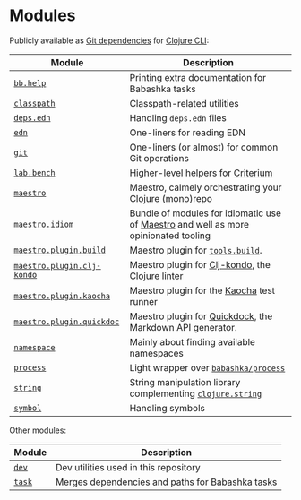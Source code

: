 # Modules

Publicly available as [Git dependencies](https://clojure.org/guides/deps_and_cli#_using_git_libraries)
for [Clojure CLI](https://clojure.org/guides/deps_and_cli):

| Module | Description |
|---|---|
| [`bb.help`](./bb.help) | Printing extra documentation for Babashka tasks |
| [`classpath`](./classpath) | Classpath-related utilities |
| [`deps.edn`](./deps.edn) | Handling `deps.edn` files |
| [`edn`](./edn) | One-liners for reading EDN |
| [`git`](./git) | One-liners (or almost) for common Git operations |
| [`lab.bench`](./lab.bench) | Higher-level helpers for [Criterium](https://github.com/hugoduncan/criterium) |
| [`maestro`](./maestro) | Maestro, calmely orchestrating your Clojure (mono)repo |
| [`maestro.idiom`](./maestro.idiom) | Bundle of modules for idiomatic use of [Maestro](../maestro) and well as more opinionated tooling |
| [`maestro.plugin.build`](./maestro.plugin.build) | Maestro plugin for [`tools.build`](https://github.com/clojure/tools.build).   |
| [`maestro.plugin.clj-kondo`](./maestro.plugin.clj-kondo) | Maestro plugin for [Clj-kondo](https://github.com/clj-kondo/clj-kondo), the Clojure linter |
| [`maestro.plugin.kaocha`](./maestro.plugin.kaocha) | Maestro plugin for the [Kaocha](https://github.com/lambdaisland/kaocha) test runner |
| [`maestro.plugin.quickdoc`](./maestro.plugin.quickdoc) | Maestro plugin for [Quickdock](https://github.com/borkdude/quickdoc), the Markdown API generator.   |
| [`namespace`](./namespace) | Mainly about finding available namespaces |
| [`process`](./process) | Light wrapper over [`babashka/process`](https://github.com/babashka/process) |
| [`string`](./string) | String manipulation library complementing [`clojure.string`](https://clojuredocs.org/clojure.string) |
| [`symbol`](./symbol) | Handling symbols |

Other modules:

| Module | Description |
|---|---|
| [`dev`](./dev) | Dev utilities used in this repository |
| [`task`](./task) | Merges dependencies and paths for Babashka tasks |
